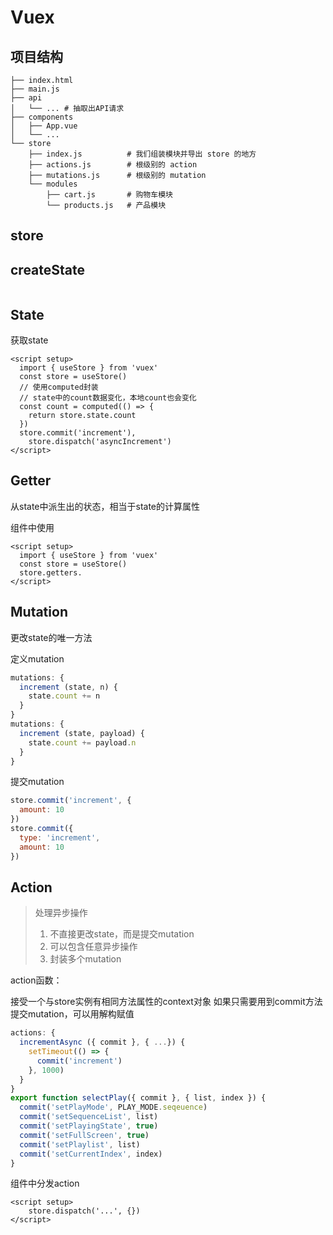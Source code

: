 # Vuex

## 项目结构

```
├── index.html
├── main.js
├── api
│   └── ... # 抽取出API请求
├── components
│   ├── App.vue
│   └── ...
└── store
    ├── index.js          # 我们组装模块并导出 store 的地方
    ├── actions.js        # 根级别的 action
    ├── mutations.js      # 根级别的 mutation
    └── modules
        ├── cart.js       # 购物车模块
        └── products.js   # 产品模块
```

## store

## createState

```js

```

## State

获取state

```vue
<script setup>
  import { useStore } from 'vuex'
  const store = useStore()
  // 使用computed封装
  // state中的count数据变化，本地count也会变化
  const count = computed(() => {
    return store.state.count
  })
  store.commit('increment'),
	store.dispatch('asyncIncrement')
</script>
```



## Getter

从state中派生出的状态，相当于state的计算属性

组件中使用

```vue
<script setup>
  import { useStore } from 'vuex'
  const store = useStore()
  store.getters.
</script>
```



## Mutation

更改state的唯一方法

定义mutation

```js
mutations: {
  increment (state, n) {
    state.count += n
  }
}
mutations: {
  increment (state, payload) {
    state.count += payload.n
  }
}
```

提交mutation

```js
store.commit('increment', {
  amount: 10
})
store.commit({
  type: 'increment',
  amount: 10
})
```



## Action

> 处理异步操作
>
> 1. 不直接更改state，而是提交mutation
> 2. 可以包含任意异步操作
> 3. 封装多个mutation

action函数：

接受一个与store实例有相同方法属性的context对象
如果只需要用到commit方法提交mutation，可以用解构赋值

```js
actions: {
  incrementAsync ({ commit }, { ...}) {
    setTimeout(() => {
      commit('increment')
    }, 1000)
  }
}
export function selectPlay({ commit }, { list, index }) {
  commit('setPlayMode', PLAY_MODE.seqeuence)
  commit('setSequenceList', list)
  commit('setPlayingState', true)
  commit('setFullScreen', true)
  commit('setPlaylist', list)
  commit('setCurrentIndex', index)
}
```

组件中分发action

```vue
<script setup>
	store.dispatch('...', {})
</script>
```

